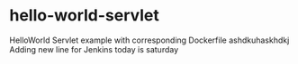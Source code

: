 # hello-world-servlet
HelloWorld Servlet example with corresponding Dockerfile
ashdkuhaskhdkj
Adding new line for Jenkins
today is saturday
